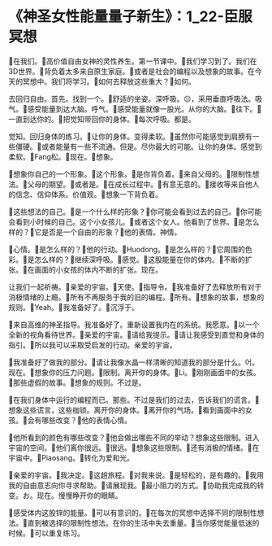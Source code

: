 # 《神圣女性能量量子新生》：1_22-臣服冥想

🎼在我们。🎼高价值自由女神的灵性养生。第一节课中。🎼我们学习到了。我们在3D世界。🎼背负着太多来自原生家庭。🎼或者是社会的编程以及想象的故事。在今天的冥想中。我们将学习。🎼如何去释放这些重大？🎼如何。

去回归自由。首先。找到一个。🎼舒适的坐姿。深呼吸。😔，采用垂直呼吸法。吸气。🎼感受能量到达大脑。呼气。🎼感受能量就像一股光。从你的大脑。🎼往下。🎼一直到达你的。🎼把觉知带回你的身体。🎼每次呼吸。都是。

觉知。回归身体的练习。🎼让你的身体。变得柔软。🎼虽然你可能感觉到肩膀有一些僵硬。🎼或者能量有一些不流通。但是。尽你最大的可能。让你的身体。感觉到柔软。🎼Fang松。🎼现在。🎼想象。

🎼想象你自己的一个形象。🎼这个形象。🎼是你背负着。🎼来自父母的。🎼限制性想法。🎼父母的期望。🎼或者是。🎼在成长过程中。🎼有意无意的。🎼接收等来自他人的信念、信仰体系。价值观。🎼想象一下背负着。

🎼这些想法的自己。🎼是一个什么样的形象？🎼你可能会看到过去的自己。🎼你可能会看到小时候的自己。这个小女孩儿。🎼或者这个女人。他看到了世界。🎼是怎么样的？🎼它是否是一个自由的形象？🎼他的表情。神情。

🎼心情。🎼是怎么样的？🎼他的行动。🎼Huodong。🎼是怎么样的？🎼它周围的色彩。🎼是怎么样的？🎼继续深呼吸。🎼感觉。🎼这股能量在你的体内。🎼不断的扩张。🎼在画面的小女孩的体内不断的扩张。现在。

让我们一起祈祷。🎼亲爱的宇宙。🎼天使。🎼指导令。🎼我准备好了去释放所有对于消极情绪的上瘾。🎼所有不再服务于我的旧的编程。🎼所有。🎼想象的故事，想象的规则。🎼Yeah。🎼我准备好了。🎼沉浮于。

🎼来自高维的神圣指导。我准备好了。重新设置我内在的系统。我愿意。🎼以一个全新的视角看待世界。🎼亲爱的宇宙。🎼请给我提示。🎼请让我感受到直觉和身体的指引。🎼所以我可以采取受启发的行动。亲爱的宇宙。

🎼我准备好了做我的部分。🎼请让我像水晶一样清晰的知道我的部分是什么。어。现在。🎼想象你的压力问题。🎼限制。离开你的身体。🎼Li。🎼刚刚画面中的女孩。🎼那些虚假的故事。🎼想象的规则。不过是。

🎼在我们身体中运行的编程而已。那些。不过是我们的过去，告诉我们的谎言。🎼想象这些谎言，这些枷锁。离开你的身体。🎼离开你的气场。🎼看到画面中的女孩。🎼会有哪些改变？🎼他的表情心情。

🎼他所看到的颜色有哪些改变？🎼他会做出哪些不同的举动？想象这些限制。进入宇宙的空间。🎼他们离你很远。🎼很远。🎼想象这些限制。🎼还有消极的情绪。🎼在宇宙中。🎼Piaosang。🎼转化为爱和光。

🎼亲爱的宇宙。🎼我决定。🎼这趟旅程。🎼对我来说。🎼是轻松的，是有趣的。🎼我用我的自由意志向你寻求帮助。🎼请展现我。🎼最小阻力的方式。🎼协助我完成我的转变。お。现在。慢慢睁开你的眼睛。

🎼感受体内这股锌的能量。🎼可以有意识的。🎼在每次的冥想中选择不同的限制性想法。🎼直到被选择的限制性想法。在你的生活中失去重量。🎼当你感觉能量低迷的时候。🎼可以重复练习。

